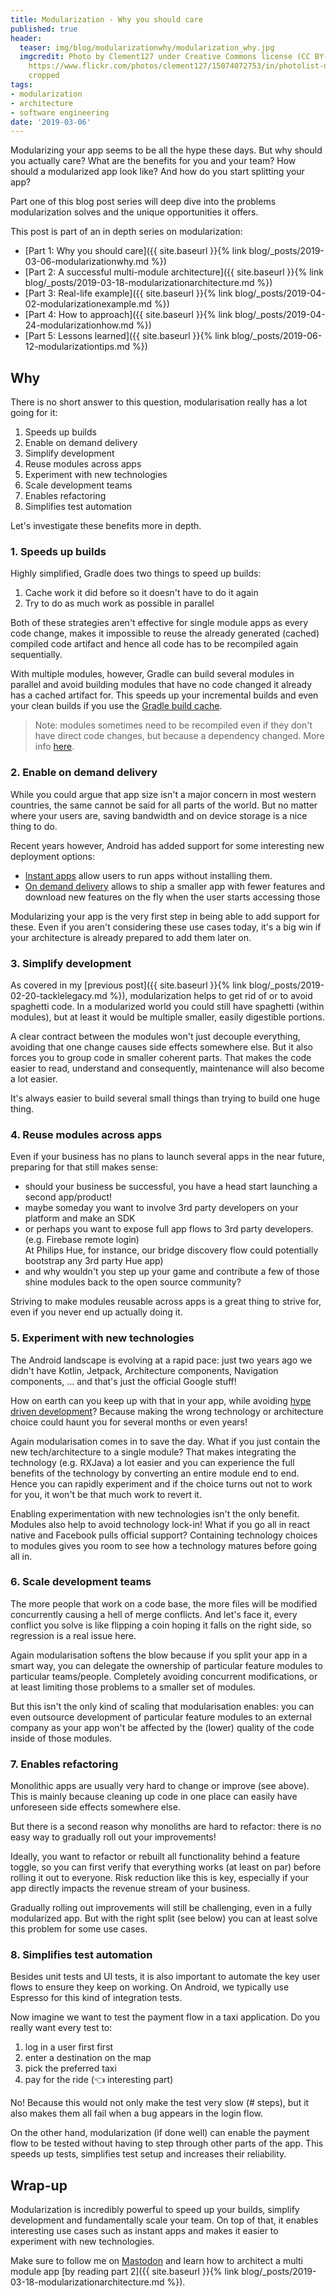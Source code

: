 ```yaml
---
title: Modularization - Why you should care
published: true
header:
  teaser: img/blog/modularizationwhy/modularization_why.jpg
  imgcredit: Photo by Clement127 under Creative Commons license (CC BY-NC-ND 2.0),
    https://www.flickr.com/photos/clement127/15074072753/in/photolist-oY3yE6-pCoFVW-oY3xhX-oY3tF8-pUB3jK-zrkR2h,
    cropped
tags:
- modularization
- architecture
- software engineering
date: '2019-03-06'
---
```


Modularizing your app seems to be all the hype these days. But why should you actually care? What are the benefits for you and your team? How should a modularized app look like? And how do you start splitting your app?

Part one of this blog post series will deep dive into the problems modularization solves and the unique opportunities it offers.

>
This post is part of an in depth series on modularization:
- [Part 1: Why you should care]({{ site.baseurl }}{% link blog/_posts/2019-03-06-modularizationwhy.md %})
- [Part 2: A successful multi-module architecture]({{ site.baseurl }}{% link blog/_posts/2019-03-18-modularizationarchitecture.md %})
- [Part 3: Real-life example]({{ site.baseurl }}{% link blog/_posts/2019-04-02-modularizationexample.md %})
- [Part 4: How to approach]({{ site.baseurl }}{% link blog/_posts/2019-04-24-modularizationhow.md %})
- [Part 5: Lessons learned]({{ site.baseurl }}{% link blog/_posts/2019-06-12-modularizationtips.md %})

## Why
There is no short answer to this question, modularisation really has a lot going for it:

1. Speeds up builds
2. Enable on demand delivery
3. Simplify development
4. Reuse modules across apps
5. Experiment with new technologies
6. Scale development teams
7. Enables refactoring
8. Simplifies test automation

Let's investigate these benefits more in depth.

### 1. Speeds up builds
Highly simplified, Gradle does two things to speed up builds:

1. Cache work it did before so it doesn't have to do it again
2. Try to do as much work as possible in parallel

Both of these strategies aren't effective for single module apps as every code change, makes it impossible to reuse the already generated (cached) compiled code artifact and hence all code has to be recompiled again sequentially.

With multiple modules, however, Gradle can build several modules in parallel and avoid building modules that have no code changed it already has a cached artifact for. This speeds up your incremental builds and even your clean builds if you use the [Gradle build cache](https://gradle.com/build-cache/).

> Note: modules sometimes need to be recompiled even if they don't have direct code changes, but because a dependency changed. More info [here](https://jeroenmols.com/blog/2017/06/14/androidstudio3/).

### 2. Enable on demand delivery
While you could argue that app size isn't a major concern in most western countries, the same cannot be said for all parts of the world. But no matter where your users are, saving bandwidth and on device storage is a nice thing to do.

Recent years however, Android has added support for some interesting new deployment options:

- [Instant apps](https://developer.android.com/topic/google-play-instant/) allow users to run apps without installing them.
- [On demand delivery](https://developer.android.com/studio/projects/dynamic-delivery) allows to ship a smaller app with fewer features and download new features on the fly when the user starts accessing those

Modularizing your app is the very first step in being able to add support for these. Even if you aren't considering these use cases today, it's a big win if your architecture is already prepared to add them later on.

### 3. Simplify development
As covered in my [previous post]({{ site.baseurl }}{% link blog/_posts/2019-02-20-tacklelegacy.md %}), modularization helps to get rid of or to avoid spaghetti code. In a modularized world you could still have spaghetti (within modules), but at least it would be multiple smaller, easily digestible portions.

A clear contract between the modules won't just decouple everything, avoiding that one change causes side effects somewhere else. But it also forces you to group code in smaller coherent parts. That makes the code easier to read, understand and consequently, maintenance will also become a lot easier.

It's always easier to build several small things than trying to build one huge thing.

### 4. Reuse modules across apps
Even if your business has no plans to launch several apps in the near future, preparing for that still makes sense:

- should your business be successful, you have a head start launching a second app/product!
- maybe someday you want to involve 3rd party developers on your platform and make an SDK
- or perhaps you want to expose full app flows to 3rd party developers. (e.g. Firebase remote login)<br>At Philips Hue, for instance, our bridge discovery flow could potentially bootstrap any 3rd party Hue app)
- and why wouldn't you step up your game and contribute a few of those shine modules back to the open source community?

Striving to make modules reusable across apps is a great thing to strive for, even if you never end up actually doing it.

### 5. Experiment with new technologies
The Android landscape is evolving at a rapid pace: just two years ago we didn't have Kotlin, Jetpack, Architecture components, Navigation components, ... and that's just the official Google stuff!

How on earth can you keep up with that in your app, while avoiding [hype driven development](https://blog.daftcode.pl/hype-driven-development-3469fc2e9b22)? Because making the wrong technology or architecture choice could haunt you for several months or even years!

Again modularisation comes in to save the day. What if you just contain the new tech/architecture to a single module? That makes integrating the technology (e.g. RXJava) a lot easier and you can experience the full benefits of the technology by converting an entire module end to end. Hence you can rapidly experiment and if the choice turns out not to work for you, it won't be that much work to revert it.

Enabling experimentation with new technologies isn't the only benefit. Modules also help to avoid technology lock-in! What if you go all in react native and Facebook pulls official support? Containing technology choices to modules gives you room to see how a technology matures before going all in.

### 6. Scale development teams
The more people that work on a code base, the more files will be modified concurrently causing a hell of merge conflicts. And let's face it, every conflict you solve is like flipping a coin hoping it falls on the right side, so regression is a real issue here.

Again modularisation softens the blow because if you split your app in a smart way, you can delegate the ownership of particular feature modules to particular teams/people. Completely avoiding concurrent modifications, or at least limiting those problems to a smaller set of modules.

But this isn't the only kind of scaling that modularisation enables: you can even outsource development of particular feature modules to an external company as your app won't be affected by the (lower) quality of the code inside of those modules.

### 7. Enables refactoring
Monolithic apps are usually very hard to change or improve (see above). This is mainly because cleaning up code in one place can easily have unforeseen side effects somewhere else.

But there is a second reason why monoliths are hard to refactor: there is no easy way to gradually roll out your improvements!

Ideally, you want to refactor or rebuilt all functionality behind a feature toggle, so you can first verify that everything works (at least on par) before rolling it out to everyone. Risk reduction like this is key, especially if your app directly impacts the revenue stream of your business.

Gradually rolling out improvements will still be challenging, even in a fully modularized app. But with the right split (see below) you can at least solve this problem for some use cases.

### 8. Simplifies test automation
Besides unit tests and UI tests, it is also important to automate the key user flows to ensure they keep on working. On Android, we typically use Espresso for this kind of integration tests.

Now imagine we want to test the payment flow in a taxi application. Do you really want every test to:

1. log in a user first first
2. enter a destination on the map
3. pick the preferred taxi
4. pay for the ride (👈 interesting part)

No! Because this would not only make the test very slow (# steps), but it also makes them all fail when a bug appears in the login flow.

On the other hand, modularization (if done well) can enable the payment flow to be tested without having to step through other parts of the app. This speeds up tests, simplifies test setup and increases their reliability.

## Wrap-up
Modularization is incredibly powerful to speed up your builds, simplify development and fundamentally scale your team. On top of that, it enables interesting use cases such as instant apps and makes it easier to experiment with new technologies.

Make sure to follow me on [Mastodon](https://androiddev.social/@Jeroenmols) and learn how to architect a multi module app [by reading part 2]({{ site.baseurl }}{% link blog/_posts/2019-03-18-modularizationarchitecture.md %}).
